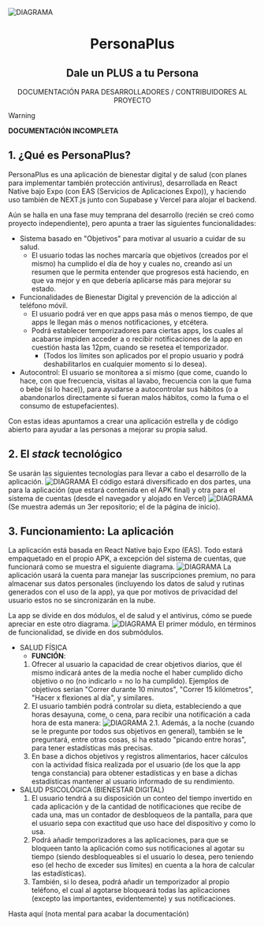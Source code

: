 ![DIAGRAMA](https://personaplus.vercel.app/banner.png)
<h1 align="center">PersonaPlus</h1>
<h2 align="center">Dale un PLUS a tu Persona</h2>
<p align="center">
DOCUMENTACIÓN PARA DESARROLLADORES / CONTRIBUIDORES AL PROYECTO
<br>

> [!WARNING]
> **DOCUMENTACIÓN INCOMPLETA**

</p>

## 1. ¿Qué es PersonaPlus?
PersonaPlus es una aplicación de bienestar digital y de salud (con planes para implementar también protección antivirus), desarrollada en React Native bajo Expo (con EAS (Servicios de Aplicaciones Expo)), y haciendo uso también de NEXT.js junto con Supabase y Vercel para alojar el backend.

Aún se halla en una fase muy temprana del desarrollo (recién se creó como proyecto independiente), pero apunta a traer las siguientes funcionalidades:
- Sistema basado en "Objetivos" para motivar al usuario a cuidar de su salud.
	- El usuario todas las noches marcaría que objetivos (creados por el mismo) ha cumplido el día de hoy y cuales no, creando así un resumen que le permita entender que progresos está haciendo, en que va mejor y en que debería aplicarse más para mejorar su estado.
- Funcionalidades de Bienestar Digital y prevención de la adicción al teléfono móvil.
	- El usuario podrá ver en que apps pasa más o menos tiempo, de que apps le llegan más o menos notificaciones, y etcétera.
	- Podrá establecer temporizadores para ciertas apps, los cuales al acabarse impiden acceder a o recibir notificaciones de la app en cuestión hasta las 12pm, cuando se resetea el temporizador.
		- (Todos los límites son aplicados por el propio usuario y podrá deshabilitarlos en cualquier momento si lo desea).
- Autocontrol: El usuario se monitorea a si mismo (que come, cuando lo hace, con que frecuencia, visitas al lavabo, frecuencia con la que fuma o bebe (si lo hace)), para ayudarse a autocontrolar sus hábitos (o a abandonarlos directamente si fueran malos hábitos, como la fuma o el consumo de estupefacientes).

Con estas ideas apuntamos a crear una aplicación estrella y de código abierto para ayudar a las personas a mejorar su propia salud.

## 2. El *stack* tecnológico
Se usarán las siguientes tecnologías para llevar a cabo el desarrollo de la aplicación.
![DIAGRAMA](https://personaplus.vercel.app/stack_del_proyecto.png)
El código estará diversificado en dos partes, una para la aplicación (que estará contenida en el APK final) y otra para el sistema de cuentas (desde el navegador y alojado en Vercel)
![DIAGRAMA](https://personaplus.vercel.app/org_repos.png)
(Se muestra además un 3er repositorio; el de la página de inicio).

## 3. Funcionamiento: La aplicación
La aplicación está basada en React Native bajo Expo (EAS). Todo estará empaquetado en el propio APK, a excepción del sistema de cuentas, que funcionará como se muestra el siguiente diagrama.
![DIAGRAMA](https://personaplus.vercel.app/back_relacion_app-cuentas.png)
La aplicación usará la cuenta para manejar las suscripciones premium, no para almacenar sus datos personales (incluyendo los datos de salud y rutinas generados con el uso de la app), ya que por motivos de privacidad del usuario estos no se sincronizarán en la nube.

La app se divide en dos módulos, el de salud y el antivirus, cómo se puede apreciar en este otro diagrama.
![DIAGRAMA](https://personaplus.vercel.app/org_esquema_app.png)
El primer módulo, en términos de funcionalidad, se divide en dos submódulos.
-	SALUD FÍSICA
	-	**FUNCIÓN**:
	1. Ofrecer al usuario la capacidad de crear objetivos diarios, que él mismo indicará antes de la media noche el haber cumplido dicho objetivo o no (no indicarlo = no lo ha cumplido). Ejemplos de objetivos serían "Correr durante 10 minutos", "Correr 15 kilómetros", "Hacer x flexiones al día", y similares.
	2. El usuario también podrá controlar su dieta, estableciendo a que horas desayuna, come, o cena, para recibir una notificación a cada hora de esta manera:
![DIAGRAMA](https://personaplus.vercel.app/func_salud1_dieta.png)
	2.1. Además, a la noche (cuando se le pregunte por todos sus objetivos en general), también se le preguntará, entre otras cosas, si ha estado "picando entre horas", para tener estadísticas más precisas.
	3. En base a dichos objetivos y registros alimentarios, hacer cálculos con la actividad física realizada por el usuario (de los que la app tenga constancia) para obtener estadísticas y en base a dichas estadísticas mantener al usuario informado de su rendimiento.
- SALUD PSICOLÓGICA (BIENESTAR DIGITAL)
	1.	El usuario tendrá a su disposición un conteo del tiempo invertido en cada aplicación y de la cantidad de notificaciones que recibe de cada una, mas un contador de desbloqueos de la pantalla, para que el usuario sepa con exactitud que uso hace del dispositivo y como lo usa.
	2.	Podrá añadir temporizadores a las aplicaciones, para que se bloqueen tanto la aplicación como sus notificaciones al agotar su tiempo (siendo desbloqueables si el usuario lo desea, pero teniendo eso (el hecho de exceder sus límites) en cuenta a la hora de calcular las estadísticas).
	3.	También, si lo desea, podrá añadir un temporizador al propio teléfono, el cual al agotarse bloqueará todas las aplicaciones (excepto las importantes, evidentemente) y sus notificaciones.

Hasta aquí (nota mental para acabar la documentación)
